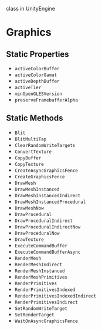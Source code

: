 class in UnityEngine
# Graphics

## Static Properties
- `activeColorBuffer`
- `activeColorGamut`
- `activeDepthBuffer`
- `activeTier`
- `minOpenGLESVersion`
- `preserveFramebufferAlpha`
## Static Methods
- `Blit`
- `BlitMultiTap`
- `ClearRandomWriteTargets`
- `ConvertTexture`
- `CopyBuffer`
- `CopyTexture`
- `CreateAsyncGraphicsFence`
- `CreateGraphicsFence`
- `DrawMesh`
- `DrawMeshInstanced`
- `DrawMeshInstancedIndirect`
- `DrawMeshInstancedProcedural`
- `DrawMeshNow`
- `DrawProcedural`
- `DrawProceduralIndirect`
- `DrawProceduralIndirectNow`
- `DrawProceduralNow`
- `DrawTexture`
- `ExecuteCommandBuffer`
- `ExecuteCommandBufferAsync`
- `RenderMesh`
- `RenderMeshIndirect`
- `RenderMeshInstanced`
- `RenderMeshPrimitives`
- `RenderPrimitives`
- `RenderPrimitivesIndexed`
- `RenderPrimitivesIndexedIndirect`
- `RenderPrimitivesIndirect`
- `SetRandomWriteTarget`
- `SetRenderTarget`
- `WaitOnAsyncGraphicsFence`

